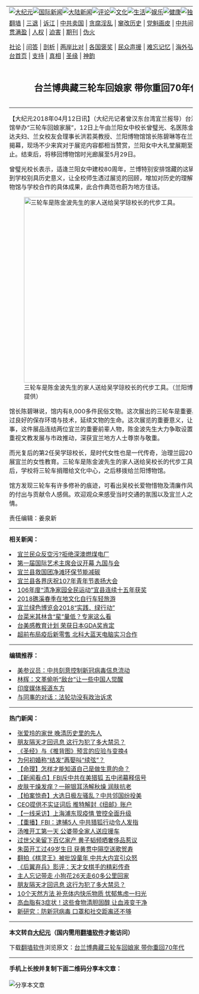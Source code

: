 <a name="1" id="1" target="_blank"></a><span id="1"></span>
<table align=center border="0"><tr><td colspan="2" VALIGN=TOP><a href="https://github.com/kcypup330/djy/blob/master/gb/nsc413.md#1"><img src="https://raw.githubusercontent.com/kcypup330/www/master/t/djy/1.jpg" title="大纪元"></a><a href="https://github.com/kcypup330/djy/blob/master/gb/n24hr.md#1"><img src="https://raw.githubusercontent.com/kcypup330/www/master/t/djy/3.jpg" title="国际新闻"></a><a href="https://github.com/kcypup330/djy/blob/master/gb/nsc413.md#1"><img src="https://raw.githubusercontent.com/kcypup330/www/master/t/djy/4.jpg" title="大陆新闻"></a><a href="https://github.com/kcypup330/djy/blob/master/gb/news392.md#1"><img src="https://raw.githubusercontent.com/kcypup330/www/master/t/djy/5.jpg" title="评论"></a><a href="https://github.com/kcypup330/djy/blob/master/gb/news2007.md#1"><img src="https://raw.githubusercontent.com/kcypup330/www/master/t/djy/6.jpg" title="文化"></a><a href="https://github.com/kcypup330/djy/blob/master/gb/news2008.md#1"><img src="https://raw.githubusercontent.com/kcypup330/www/master/t/djy/7.jpg" title="生活"></a><a href="https://github.com/kcypup330/djy/blob/master/gb/ncyule.md#1"><img src="https://raw.githubusercontent.com/kcypup330/www/master/t/djy/8.jpg" title="娱乐"></a><a href="https://github.com/kcypup330/djy/blob/master/gb/nsc1002.md#1"><img src="https://raw.githubusercontent.com/kcypup330/www/master/t/djy/9.jpg" title="健康"><a href="https://github.com/kcypup330/djy/blob/master/gb/nf6092.md#1"><img src="https://raw.githubusercontent.com/kcypup330/www/master/t/djy/10a.jpg" title="独家"></a><a href="https://github.com/kcypup330/djy/blob/master/gb/nf4514.md#1"><img src="https://raw.githubusercontent.com/kcypup330/www/master/t/djy/12a.jpg" title="头条"></a></td></tr>
<tr><td colspan="2" VALIGN=TOP><a target="_blank" href="https://github.com/kcypup330/www/blob/master/README.md?zsrh#1">翻墙</a> | <a target="_blank" href="https://github.com/kcypup330/djy/blob/master/gb/nf5657.md#1">三退</a> | <a target="_blank" href="https://github.com/kcypup330/djy/blob/master/gb/nf6124.md#1">诉江</a> | <a target="_blank" href="https://github.com/kcypup330/djy/blob/master/gb/nf1176117.md#1">中共卖国</a> | <a target="_blank" href="https://github.com/kcypup330/djy/blob/master/gb/nf5773.md#1">贪腐淫乱</a> | <a target="_blank" href="https://github.com/kcypup330/djy/blob/master/gb/nf1176115.md#1">窜改历史</a> | <a target="_blank" href="https://github.com/kcypup330/djy/blob/master/gb/nf1176107.md#1">党魁画皮</a> | <a target="_blank" href="https://github.com/kcypup330/djy/blob/master/gb/nf1320400.md#1">中共间谍</a> | <a target="_blank" href="https://github.com/kcypup330/djy/blob/master/gb/nf1176114.md#1">破坏传统</a> | <a target="_blank" href="https://github.com/kcypup330/ntdtv/blob/master/gb/prog447_1.md#1">恶贯满盈</a> | <a target="_blank" href="https://github.com/kcypup330/djy/blob/master/gb/ncid278.md#1">人权</a> | <a target="_blank" href="https://github.com/kcypup330/djy/blob/master/gb/nf1176111.md#1">迫害</a> | <a target="_blank" href="https://gitlab.com/szzdlab/mh-qikan/blob/master/README.md#1">期刊</a> | <a target="_blank" href="https://github.com/kcypup330/djy/blob/master/gb/nf5562.md#1">伪火</a></p><p><a target="_blank" href="https://github.com/kcypup330/djy/blob/master/gb/9p.md#1">社论</a> | <a target="_blank" href="https://github.com/kcypup330/djy/blob/master/gb/nf4378.md#1">问答</a> | <a target="_blank" href="https://github.com/kcypup330/djy/blob/master/gb/nf5792.md#1">剖析</a> | <a target="_blank" href="https://github.com/kcypup330/djy/blob/master/gb/nf5735.md#1">两岸比对</a> | <a target="_blank" href="https://github.com/kcypup330/djy/blob/master/gb/nf6119.md#1">各国褒奖</a> | <a target="_blank" href="https://github.com/kcypup330/djy/blob/master/gb/nf6120.md#1">民众声援</a> | <a target="_blank" href="https://github.com/kcypup330/djy/blob/master/gb/nf1188594.md#1">难忘记忆</a> | <a target="_blank" href="https://github.com/kcypup330/djy/blob/master/gb/nf3180.md#1">海外弘传</a> | <a target="_blank" href="https://github.com/kcypup330/djy/blob/master/gb/nf5410.md#1">万人上访</a> | <a target="_blank" href="https://github.com/kcypup330/www/blob/master/README.md?zsrh#1">平台首页</a> | <a target="_blank" href="https://github.com/kcypup330/djy/blob/master/gb/nf4386.md#1">支持</a> | <a target="_blank" href="https://github.com/kcypup330/djy/blob/master/gb/nf4389.md#1">真相</a> | <a target="_blank" href="https://github.com/kcypup330/djy/blob/master/gb/nf5790.md#1">圣缘</a> | <a target="_blank" href="https://github.com/kcypup330/djy/blob/master/gb/nf4786.md#1">神韵</a></td></tr>
<tr><td VALIGN=TOP width="626"><h2 align=center>台兰博典藏三轮车回娘家 带你重回70年代</h2>

<h6></h6>
<hr>
<p>【大纪元2018年04月12日讯】（大纪元记者曾汉东台湾<ahref="https://github.com/kcypup330/djy/blob/master/gb/tag/%E5%AE%9C%E5%85%B0.md#1">宜兰</a>报导）台湾<ahref="https://github.com/kcypup330/djy/blob/master/gb/tag/%E5%85%B0%E9%98%B3%E5%8D%9A%E7%89%A9%E9%A6%86.md#1">兰阳博物馆</a>举办“<ahref="https://github.com/kcypup330/djy/blob/master/gb/tag/%E4%B8%89%E8%BD%AE%E8%BD%A6.md#1">三轮车</a>回娘家展”，12日上午由兰阳女中校长曾璧光、名医陈金波长孙陈家达夫妇、兰女校友会理事长洪若英教授、<ahref="https://github.com/kcypup330/djy/blob/master/gb/tag/%E5%85%B0%E9%98%B3%E5%8D%9A%E7%89%A9%E9%A6%86.md#1">兰阳博物馆</a>馆长陈碧琳等在兰阳女中共同揭幕，现场不少来宾对于展览内容都相当赞赏，兰阳女中大礼堂展期至4月15日为止。结束后，将移回博物馆时光廊展至5月29日。</p>
<p>曾璧光校长表示，适逢兰阳女中建校80周年，兰博特别安排馆藏的这辆<ahref="https://github.com/kcypup330/djy/blob/master/gb/tag/%E4%B8%89%E8%BD%AE%E8%BD%A6.md#1">三轮车</a>回到学校别具历史意义，让全校师生透过展览的回顾，增加对历史的理解，这也是博物馆与学校合作的具体成果，此合作典范也蔚为地方佳话。</p>
<figure id="10297413" style="width: 500px" class="wp-caption aligncenter"><img src="https://i.epochtimes.com/assets/uploads/2018/04/1f6e9f347522cf9fc09436c6174f28ed-450x305.jpg" alt="三轮车是陈金波先生的家人送给吴学琼校长的代步工具。" width="500" /><figcaption class="wp-caption-text">三轮车是陈金波先生的家人送给吴学琼校长的代步工具。（兰阳博物馆提供）</figcaption></figure>
<p>馆长陈碧琳说，馆内有8,000多件民俗文物。这次展出的三轮车是重要典藏品，透过良好的保存环境与技术，延续文物的生命。这次展览的重要意义，让文物说故事，这件展品连结两位<ahref="https://github.com/kcypup330/djy/blob/master/gb/tag/%E5%AE%9C%E5%85%B0.md#1">宜兰</a>的重要前辈人物，陈金波先生大力争取设置学校，长期重视文教发展与市政推动，深获宜兰地方人士尊崇与敬重。</p>
<p>而光复后的第2任吴学琼校长，是时代女性也是一代传奇，治理兰园20年，致力推展宜兰的女性教育。三轮车是陈金波先生的家人送给吴校长的代步工具，校长卸任后，学校将三轮车捐赠给文化中心，之后移拨给兰阳博物馆。</p>
<p>馆方发现三轮车有许多修补的痕迹，可看出吴校长爱物惜物及清廉作风，其对学校的付出与贡献令人感佩。欢迎观众来感受当时交通的氛围以及宜兰人之间无私的温情。</p>
<p>责任编辑：姜泉新</p>

<hr>


<strong>相关新闻：</strong>
<li><a href="https://github.com/kcypup330/djy/blob/master/gb/18/3/22/n10240268.md#1">宜兰民众反空污?拒绝深澳燃煤电厂</a></li>
<li><a href="https://github.com/kcypup330/djy/blob/master/gb/18/3/23/n10243043.md#1">第一届国际艺术主席会议开幕  九国与会</a></li>
<li><a href="https://github.com/kcypup330/djy/blob/master/gb/18/3/25/n10247235.md#1">宜兰县救国团净滩环保节能减碳</a></li>
<li><a href="https://github.com/kcypup330/djy/blob/master/gb/18/3/25/n10247631.md#1">宜兰县各界庆祝107年青年节表扬大会</a></li>
<li><a href="https://github.com/kcypup330/djy/blob/master/gb/18/3/28/n10257134.md#1">106年度“清净家园全民运动”宜县连续十五年获奖</a></li>
<li><a href="https://github.com/kcypup330/djy/blob/master/gb/18/3/29/n10259853.md#1">2018礁溪春季在地文化自行车轻旅游</a></li>
<li><a href="https://github.com/kcypup330/djy/blob/master/gb/18/4/1/n10267799.md#1">宜兰绿色博览会2018“实践．绿行动”</a></li>
<li><a href="https://github.com/kcypup330/djy/blob/master/gb/18/4/1/n10267808.md#1">台菜米其林含“星”量低？专家这么看</a></li>
<li><a href="https://github.com/kcypup330/djy/blob/master/gb/20/10/30/n12513599.md#1">台美感教育计划 荣获日本GDA奖肯定</a></li>
<li><a href="https://github.com/kcypup330/djy/blob/master/gb/20/10/30/n12513517.md#1">超前布局疫后新零售 北科大蓝天电脑实习合作</a></li>
<hr>


<strong>编辑推荐：</strong>
<li><a href="https://github.com/onzhi266/djy/blob/master/gb/20/2/22/n11887949.md#1">美参议员：中共刻意控制新冠病毒信息流动</a></li>
<li><a href="https://github.com/tsiac2612/djy/blob/master/gb/18/10/31/n10821837.md#1" target="_blank">林辉：文革偷听“敌台”让一些中国人觉醒</a></li><li><a href="https://github.com/kcypup330/djy/blob/master/gb/18/10/27/n10812623.md?dfh#1" target="_blank">印度媒体报道东方</a></li><li><a href="https://github.com/tsiac2612/djy/blob/master/gb/13/6/17/n3896170.md#1" target="_blank">与同事的对话：法轮功没有政治诉求</a></li>
<hr>

<strong>热门新闻：</strong>
<li><a href="https://github.com/kcypup330/djy/blob/master/gb/20/10/22/n12494562.md#1">张爱玲的家世 晚清历史里的先人</a></li>
<li><a href="https://github.com/kcypup330/djy/blob/master/gb/20/9/19/n12415906.md#1">朋友隔天才回讯息 这行为犯了多大禁忌？</a></li>
<li><a href="https://github.com/kcypup330/djy/blob/master/gb/20/9/30/n12442832.md#1">《圣经》与《推背图》预言的应验与变换4</a></li>
<li><a href="https://github.com/kcypup330/djy/blob/master/gb/20/10/19/n12485542.md#1">为何初婚称“结发”再娶叫“续弦”？</a></li>
<li><a href="https://github.com/kcypup330/djy/blob/master/gb/20/8/10/n12318958.md#1">【命理】怎样才能知道自己是做生意的命？</a></li>
<li><a href="https://github.com/kcypup330/djy/blob/master/gb/20/10/29/n12511850.md#1">【新闻看点】FBI斥中共在美猎狐 五中闭幕释信号</a></li>
<li><a href="https://github.com/kcypup330/djy/blob/master/gb/20/10/29/n12511487.md#1">皮肤干燥发痒？一碗银耳汤解秋燥 润肤抗老</a></li>
<li><a href="https://github.com/kcypup330/djy/blob/master/gb/20/10/30/n12512395.md#1">【拍案惊奇】大选日极左骚乱？中共邻国纷投美</a></li>
<li><a href="https://github.com/kcypup330/djy/blob/master/gb/20/10/28/n12509051.md#1">CEO提供不实证词后 推特解封《纽邮》账户</a></li>
<li><a href="https://github.com/kcypup330/djy/blob/master/gb/20/10/28/n12508576.md#1">【一线采访】上海浦东现疫情 管控全面升级</a></li>
<li><a href="https://github.com/kcypup330/djy/blob/master/gb/20/10/28/n12507118.md#1">【重播】FBI：逮捕5人 中共猎狐行动令人发指</a></li>
<li><a href="https://github.com/kcypup330/djy/blob/master/gb/20/10/27/n12506230.md#1">汤唯开工第一天 公婆带全家人送应援车</a></li>
<li><a href="https://github.com/kcypup330/djy/blob/master/gb/20/10/28/n12509127.md#1">过世父亲留下百亿家产 黄子韬频晒奢侈品惹议</a></li>
<li><a href="https://github.com/kcypup330/djy/blob/master/gb/20/10/27/n12506472.md#1">朱茵开工过49岁生日 获黄贯中隔空送歌贺寿</a></li>
<li><a href="https://github.com/kcypup330/djy/blob/master/gb/20/10/29/n12511870.md#1">翻拍《棋灵王》被批毁童年 中共大内宣引众怒</a></li>
<li><a href="https://github.com/kcypup330/djy/blob/master/gb/20/10/29/n12509634.md#1">《后翼弃兵》影评：天才女棋手的精彩传奇</a></li>
<li><a href="https://github.com/kcypup330/djy/blob/master/gb/20/10/29/n12509968.md#1">主人忘记带走 小狗花26天走60多公里回家</a></li>
<li><a href="https://github.com/kcypup330/djy/blob/master/gb/20/9/19/n12415906.md#1">朋友隔天才回讯息 这行为犯了多大禁忌？</a></li>
<li><a href="https://github.com/kcypup330/djy/blob/master/gb/20/10/27/n12506567.md#1">10个天然方法 补充体内快乐物质 忧郁焦虑一扫光</a></li>
<li><a href="https://github.com/kcypup330/djy/blob/master/gb/20/10/26/n12501857.md#1">高血脂有3症状！这些食物清胆固醇 让血液变干净</a></li>
<li><a href="https://github.com/kcypup330/djy/blob/master/gb/20/10/27/n12505985.md#1">新研究：防新冠病毒 口罩和社交距离还不够</a></li>
<hr>

<strong>本文转自<a href="https://www.epochtimes.com">大纪元</a>（国内需用<a href="https://github.com/kcypup330/www/blob/master/README.md#8">翻墙软件</a>才能访问）</strong><p>下载<a href="https://github.com/kcypup330/www/blob/master/README.md#8">翻墙软件</a>浏览原文：<a href="https://www.epochtimes.com/gb/18/4/12/n10297411.htm">台兰博典藏三轮车回娘家 带你重回70年代</a></p><hr>

<strong>手机上长按并复制下面二维码分享本文章：</strong><br><br><img src="https://chart.apis.google.com/chart?cht=qr&chs=240x240&choe=UTF-8&chld=M|2&chl=https://github.com/kcypup330/djy/blob/master/gb/18/4/12/n10297411.md%231" title="分享本文章"></td><td VALIGN=TOP><a href="https://github.com/kcypup330/djy/blob/master/gb/16/1/21/n4622075.md?dfh#1" target="_blank"><img src="https://raw.githubusercontent.com/kcypup330/djy/master/gb/300/wei-f1.jpg" title="中共的伪火骗局"  alt="中共的伪火骗局"></a><br><a href="https://github.com/kcypup330/www/blob/master/README.md?dfh#9" target="_blank"><img src="https://raw.githubusercontent.com/kcypup330/djy/master/gb/300/yong-h.jpg" title="永恒的见证"  alt="永恒的见证"></a><br><a href="https://github.com/kcypup330/djy/blob/master/gb/13/9/29/n3974789.md?dfh#1" target="_blank"><img src="https://raw.githubusercontent.com/kcypup330/djy/master/gb/300/shang-lnz.jpg" title="善良女子被中共投男牢"  alt="善良女子被中共投男牢"></a><br><a href="https://github.com/kcypup330/djy/blob/master/gb/16/3/16/n4663449.md?dfh#1" target="_blank"><img src="https://raw.githubusercontent.com/kcypup330/djy/master/gb/300/huo-z3.jpg" title="警卫目击活摘器官"  alt="警卫目击活摘器官"></a><br><a href="https://github.com/kcypup330/djy/blob/master/gb/16/8/7/n8177641.md?dfh#1" target="_blank"><img src="https://raw.githubusercontent.com/kcypup330/djy/master/gb/300/huo-z4.jpg" title="证人描述活摘恐怖"  alt="证人描述活摘恐怖"></a><br><a href="https://github.com/kcypup330/djy/blob/master/gb/10/4/19/n2881569.md?dfh#1" target="_blank"><img src="https://raw.githubusercontent.com/kcypup330/djy/master/gb/300/huo-z1.jpg" title="揭开活摘器官黑幕"  alt="揭开活摘器官黑幕"></a><br><a href="https://github.com/kcypup330/djy/blob/master/gb/10/11/7/n3077476.md?dfh#1" target="_blank"><img src="https://raw.githubusercontent.com/kcypup330/djy/master/gb/300/ma-ks.jpg" title="马克思的成魔之路"  alt="马克思的成魔之路"></a><br><a href="https://github.com/kcypup330/djy/blob/master/gb/14/6/9/n4173977.md?dfh#1" target="_blank"><img src="https://raw.githubusercontent.com/kcypup330/djy/master/gb/300/chang-zs.jpg" title="藏字石 蕴天机"  alt="藏字石 蕴天机"></a><br><a href="https://github.com/kcypup330/djy/blob/master/gb/18/5/10/n10381511.md?dfh#1" target="_blank"><img src="https://raw.githubusercontent.com/kcypup330/djy/master/gb/300/st1.jpg" title="关注3亿人三退"  alt="关注3亿人三退"></a><br><a href="https://github.com/kcypup330/djy/blob/master/gb/18/3/21/n10237682.md?dfh#1" target="_blank"><img src="https://raw.githubusercontent.com/kcypup330/djy/master/gb/300/jie-t.jpg" title="解体中共复兴中华"  alt="解体中共复兴中华"></a><br><a href="https://github.com/kcypup330/djy/blob/master/gb/9/2/9/n2422991.md?dfh#1" target="_blank"><img src="https://raw.githubusercontent.com/kcypup330/djy/master/gb/300/gao-zs.jpg" title="中共迫害良心律师"  alt="中共迫害良心律师"></a><br><a href="https://github.com/kcypup330/djy/blob/master/gb/18/12/9/n10900044.md?dfh#1" target="_blank"><img src="https://raw.githubusercontent.com/kcypup330/djy/master/gb/300/sj1.jpg" title="303万人举报江泽民"  alt="303万人举报江泽民"></a><br><a href="https://github.com/kcypup330/djy/blob/master/gb/18/8/28/n10672014.md?dfh#1" target="_blank"><img src="https://raw.githubusercontent.com/kcypup330/djy/master/gb/300/sj2.jpg" title="这些官员为何起诉江泽民"  alt="这些官员为何起诉江泽民"></a><br><a href="https://github.com/kcypup330/djy/blob/master/gb/8/12/18/n2367165.md?dfh#1" target="_blank"><img src="https://raw.githubusercontent.com/kcypup330/djy/master/gb/300/liangan.jpg" title="海峡两岸的强烈对比"  alt="海峡两岸的强烈对比"></a><br><a href="https://github.com/kcypup330/djy/blob/master/gb/15/12/10/n4593139.md?dfh#1" target="_blank"><img src="https://raw.githubusercontent.com/kcypup330/djy/master/gb/300/jia-ndzl.jpg" title="加拿大总理的贺信"  alt="加拿大总理的贺信"></a><br><a href="https://github.com/kcypup330/djy/blob/master/gb/11/6/17/n3289382.md?dfh#1" target="_blank"><img src="https://raw.githubusercontent.com/kcypup330/djy/master/gb/300/xiao-wd.jpg" title="探寻真相兼听则明"  alt="探寻真相兼听则明"></a><br><a href="https://github.com/kcypup330/djy/blob/master/gb/18/10/27/n10812623.md?dfh#1" target="_blank"><img src="https://raw.githubusercontent.com/kcypup330/djy/master/gb/300/yindu.jpg" title="印度媒体报道东方"  alt="印度媒体报道东方"></a><br><a href="https://github.com/kcypup330/djy/blob/master/gb/18/6/9/n10469652.md?dfh#1" target="_blank"><img src="https://raw.githubusercontent.com/kcypup330/djy/master/gb/300/xie-j.jpg" title="不一样的海外校园"  alt="不一样的海外校园"></a><br><a href="https://github.com/kcypup330/djy/blob/master/gb/7/4/5/n1669415.md?dfh#1" target="_blank"><img src="https://raw.githubusercontent.com/kcypup330/djy/master/gb/300/li-up.jpg" title="从大师到徒弟的传奇"  alt="从大师到徒弟的传奇"></a><br><a href="https://github.com/kcypup330/djy/blob/master/gb/17/5/26/n9191512.md?dfh#1" target="_blank"><img src="https://raw.githubusercontent.com/kcypup330/djy/master/gb/300/zfl2.jpg" title="亿万人与东方一本奇书"  alt="亿万人与东方一本奇书"></a><br><a href="https://github.com/kcypup330/djy/blob/master/gb/13/11/27/n4020290.md?dfh#1" target="_blank"><img src="https://raw.githubusercontent.com/kcypup330/djy/master/gb/300/zhen-h.jpg" title="大陆见不到的震撼场面"  alt="大陆见不到的震撼场面"></a><br><a href="https://github.com/kcypup330/djy/blob/master/gb/15/7/17/n4482910.md?dfh#1" target="_blank"><img src="https://raw.githubusercontent.com/kcypup330/djy/master/gb/300/dalu-sk.jpg" title="人心向善 大陆当初盛况"  alt="人心向善 大陆当初盛况"></a><br><a href="https://github.com/kcypup330/djy/blob/master/gb/19/1/5/n10955468.md?dfh#1" target="_blank"><img src="https://raw.githubusercontent.com/kcypup330/djy/master/gb/300/zfl1.jpg" title="追寻真理 这书讲什么"  alt="追寻真理 这书讲什么"></a><br><a href="https://github.com/kcypup330/www/blob/master/README.md?dfh#1" target="_blank"><img src="https://raw.githubusercontent.com/kcypup330/djy/master/gb/300/fq1.jpg" title="下载免费翻墙软件"  alt="下载免费翻墙软件"></a><br></td></tr></table>
